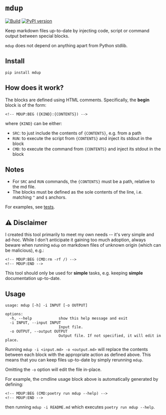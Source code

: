 # `mdup`

[![Build](https://github.com/alexandru-dinu/mdup/actions/workflows/main.yml/badge.svg)](https://github.com/alexandru-dinu/mdup/actions/workflows/main.yml)
[![PyPI version](https://badge.fury.io/py/mdup.svg)](https://pypi.org/project/mdup/)

Keep markdown files up-to-date by injecting code, script or command output between special blocks.

`mdup` does not depend on anything apart from Python stdlib.

## Install

```
pip install mdup
```

## How does it work?

The blocks are defined using HTML comments.
Specifically, the **begin** block is of the form:

    <!-- MDUP:BEG ({KIND}:{CONTENTS}) -->

where `{KIND}` can be either:
- `SRC`: to just include the contents of `{CONTENTS}`, e.g. from a path
- `RUN`: to execute the script from `{CONTENTS}` and inject its stdout in the block
- `CMD`: to execute the command from `{CONTENTS}` and inject its stdout in the block

## Notes
- For `SRC` and `RUN` commands, the `{CONTENTS}` must be a path, relative to the md file.
- The blocks must be defined as the sole contents of the line, i.e. matching `^` and `$` anchors.

For examples, see [tests](./tests/).

## ⚠️ Disclaimer

I created this tool primarily to meet my own needs -- it's very simple and ad-hoc. While I don't anticipate it gaining too much adoption, always beware when running `mdup` on markdown files of unknown origin (which can be malicious), e.g.:

    <!-- MDUP:BEG (CMD:rm -rf /) -->
    <!-- MDUP:END -->

This tool should only be used for **simple** tasks, e.g. keeping **simple** documentation up-to-date.

## Usage
<!-- MDUP:BEG (CMD:poetry run mdup --help) -->
```
usage: mdup [-h] -i INPUT [-o OUTPUT]

options:
  -h, --help            show this help message and exit
  -i INPUT, --input INPUT
                        Input file.
  -o OUTPUT, --output OUTPUT
                        Output file. If not specified, it will edit in place.
```
<!-- MDUP:END -->

Running `mdup -i <input.md> -o <output.md>` will replace the contents between each block
with the appropriate action as defined above. This means that you can keep files up-to-date by simply rerunning `mdup`.

Omitting the `-o` option will edit the file in-place.

For example, the cmdline usage block above is automatically generated by defining:

    <!-- MDUP:BEG (CMD:poetry run mdup --help) -->
    <!-- MDUP:END -->

then running `mdup -i README.md` which executes `poetry run mdup --help`.

[^1]: Inspired by [DavidWells/markdown-magic](https://github.com/DavidWells/markdown-magic).
